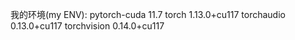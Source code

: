 我的环境(my ENV):
pytorch-cuda              11.7
torch                     1.13.0+cu117
torchaudio                0.13.0+cu117
torchvision               0.14.0+cu117
